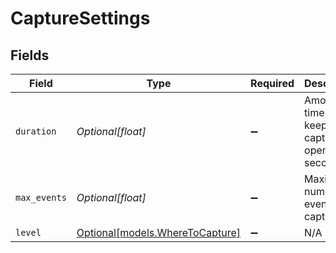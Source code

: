 # CaptureSettings


## Fields

| Field                                                          | Type                                                           | Required                                                       | Description                                                    |
| -------------------------------------------------------------- | -------------------------------------------------------------- | -------------------------------------------------------------- | -------------------------------------------------------------- |
| `duration`                                                     | *Optional[float]*                                              | :heavy_minus_sign:                                             | Amount of time to keep capture open, in seconds                |
| `max_events`                                                   | *Optional[float]*                                              | :heavy_minus_sign:                                             | Maximum number of events to capture                            |
| `level`                                                        | [Optional[models.WhereToCapture]](../models/wheretocapture.md) | :heavy_minus_sign:                                             | N/A                                                            |